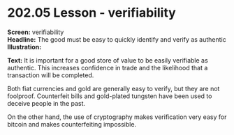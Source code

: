 # 202.05 Lesson - verifiability

**Screen:** verifiability\
**Headline:** The good must be easy to quickly identify and verify as authentic\
**Illustration:**

**Text:** It is important for a good store of value to be easily verifiable as authentic. This increases confidence in trade and the likelihood that a transaction will be completed.&#x20;

Both fiat currencies and gold are generally easy to verify, but they are not foolproof. Counterfeit bills and gold-plated tungsten have been used to deceive people in the past.&#x20;

On the other hand, the use of cryptography makes verification very easy for bitcoin and makes counterfeiting impossible.
